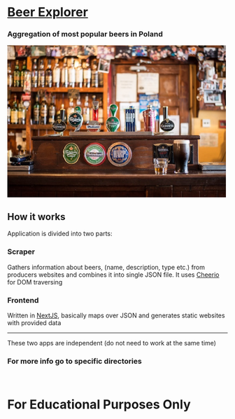 # [Beer Explorer](https://beer-explorer.auto200.eu)

### Aggregation of most popular beers in Poland

<img src="./hero.jpg" width="500"><br/>

## How it works

Application is divided into two parts:

### Scraper

Gathers information about beers, (name, description, type etc.) from producers websites and combines it into single JSON file. It uses [Cheerio](https://www.npmjs.com/package/cheerio) for DOM traversing

### Frontend

Written in [NextJS](https://nextjs.org/), basically maps over JSON and generates static websites with provided data

---

These two apps are independent (do not need to work at the same time)

### For more info go to specific directories

<br/>

# For Educational Purposes Only
